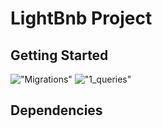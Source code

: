 # LightBnb Project



## Getting Started


!["Migrations"](https://github.com/Memoski89/LightBnB/tree/master/migrations)
!["1_queries"](https://github.com/Memoski89/LightBnB/tree/master/1_queries)


## Dependencies


